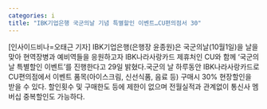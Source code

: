 ```yaml
---
categories: i
title: "IBK기업은행 국군의날 기념 특별할인 이벤트…CU편의점서 30"
---
```

[인사이드비나=오태근 기자] IBK기업은행(은행장 윤종원)은 국군의날(10월1일)을 날을 맞아 현역장병과 예비역들을 응원하고자 IBK나라사랑카드 제휴처인 CU와 함께 ‘국군의날 특별할인 이벤트’를 진행한다고 29일 밝혔다.국군의 날 하루동안 IBK나라사랑카드로 CU편의점에서 이벤트 품목(아이스크림, 신선식품, 음료 등) 구매시 30% 현장할인을 받을 수 있다. 할인횟수 및 구매한도 등에 제한이 없으며 전월실적과 관계없이 통신사 멤버십 중복할인도 가능하다.